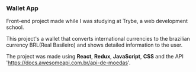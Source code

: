 ### Wallet App

Front-end project made while I was studying at Trybe, a web development school.

This project's a wallet that converts international currencies to the brazilian currency BRL(Real Basileiro) and shows detailed information to the user.

The project was made using __React__, __Redux__, __JavaScript__, __CSS__ and the API 'https://docs.awesomeapi.com.br/api-de-moedas'.